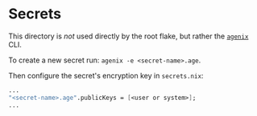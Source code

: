 # Secrets

This directory is *not* used directly by the root flake, but rather the [`agenix`](https://github.com/ryantm/agenix) CLI.

To create a new secret run: `agenix -e <secret-name>.age`.

Then configure the secret's encryption key in `secrets.nix`:

```nix
...
"<secret-name>.age".publicKeys = [<user or system>];
...
```